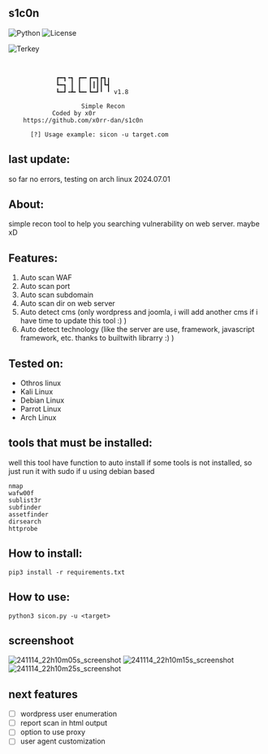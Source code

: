 ## s1c0n
![Python](https://img.shields.io/badge/Python-3.9.2-blue)
![License](https://img.shields.io/badge/License-MIT-brightgreen)

![Terkey](https://github-readme-stats.vercel.app/api/pin?username=x0rr-dan&repo=s1c0n&title_color=fff&icon_color=fff&text_color=ffffff&bg_color=000000)

```


	         ┏━┓╺┓ ┏━╸┏━┓┏┓╻
	         ┗━┓ ┃ ┃  ┃┃┃┃┗┫
	         ┗━┛╺┻╸┗━╸┗━┛╹ ╹ v1.8
                
                    Simple Recon
		    Coded by x0r
	https://github.com/x0rr-dan/s1c0n

	  [?] Usage example: sicon -u target.com

```

## last update:
so far no errors, testing on arch linux 2024.07.01

## About:
simple recon tool to help you searching vulnerability on web server. maybe xD

## Features:
1. Auto scan WAF
2. Auto scan port
3. Auto scan subdomain
4. Auto scan dir on web server
5. Auto detect cms (only wordpress and joomla, i will add another cms if i have time to update this tool :) )
6. Auto detect technology (like the server are use, framework, javascript framework, etc. thanks to builtwith librarry :) )

## Tested on:
- Othros linux
- Kali Linux
- Debian Linux
- Parrot Linux
- Arch Linux

## tools that must be installed:
well this tool have function to auto install if some tools is not installed, so just run it with sudo if u using debian based
```
nmap
wafw00f
sublist3r
subfinder
assetfinder
dirsearch
httprobe
```

## How to install:
```
pip3 install -r requirements.txt
```

## How to use:
```
python3 sicon.py -u <target>
```

## screenshoot
![241114_22h10m05s_screenshot](https://github.com/user-attachments/assets/9ea9ed46-c513-4313-911f-be44d1a78881)
![241114_22h10m15s_screenshot](https://github.com/user-attachments/assets/b8897318-9fea-4d59-bd3f-52d9fb3158d8)
![241114_22h10m25s_screenshot](https://github.com/user-attachments/assets/b308f15f-c6e9-4597-b083-f43eba3c9e7c)


## next features
- [ ] wordpress user enumeration
- [ ] report scan in html output
- [ ] option to use proxy
- [ ] user agent customization
